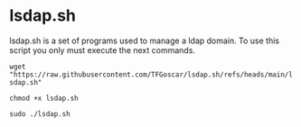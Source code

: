 # lsdap.sh
lsdap.sh is a set of programs used to manage a ldap domain.
To use this script you only must execute the next commands.

``wget "https://raw.githubusercontent.com/TFGoscar/lsdap.sh/refs/heads/main/lsdap.sh"``

``chmod +x lsdap.sh``

``sudo ./lsdap.sh``
